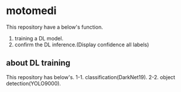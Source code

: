 # motomedi

This repository have a below's function.
1. training a DL model.
2. confirm the DL inference.(Display confidence all labels)

## about DL training
This repository has below's.
 1-1. classification(DarkNet19).
 2-2. object detection(YOLO9000).
